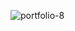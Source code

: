 ![portfolio-8](https://github.com/shub-garg/EmotionRec-main/assets/52582943/bcde9506-c7e7-4790-983e-4516a9edf3ac)
